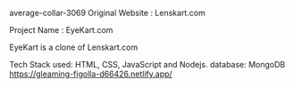 average-collar-3069
Original Website : Lenskart.com

Project Name : EyeKart.com

EyeKart is a clone of Lenskart.com

Tech Stack used: HTML, CSS, JavaScript and Nodejs.
database: MongoDB
https://gleaming-figolla-d66426.netlify.app/
